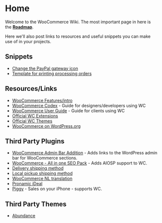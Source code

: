 # Home

Welcome to the WooCommerce Wiki. The most important page in here is the **[Roadmap](https://github.com/woothemes/woocommerce/wiki/Roadmap)**.

Here we'll also post links to resources and useful snippets you can make use of in your projects.

## Snippets

* [Change the PayPal gateway icon](https://gist.github.com/1425282)
* [Template for printing processing orders](https://gist.github.com/1339240)

## Resources/Links

* [WooCommerce Features/intro](http://www.woothemes.com/woocommerce/)
* [WooCommerce Codex](http://www.woothemes.com/woocommerce-codex/) - Guide for designers/developers using WC
* [WooCommerce User Guide](http://www.woothemes.com/woocommerce-codex/woocommerce-user-guide/) - Guide for clients using WC
* [Official WC Extensions](http://www.woothemes.com/extensions/woocommerce-extensions/)
* [Official WC Themes](http://www.woothemes.com/themes/woocommerce-themes/)
* [WooCommerce on WordPress.org](http://wordpress.org/extend/plugins/woocommerce/)

## Third Party Plugins

* [WooCommerce Admin Bar Addition](http://wordpress.org/extend/plugins/woocommerce-admin-bar-addition/) - Adds links to the WordPress admin bar for WooCommerce sections.
* [WooCommerce - All in one SEO Pack](http://wordpress.org/extend/plugins/woocommerce-all-in-one-seo-pack/) - Adds AIOSP support to WC.
* [Delivery shipping method](http://wordpress.org/extend/plugins/woocommerce-shipping-delivery/)
* [Local pickup shipping method](http://wordpress.org/extend/plugins/woocommerce-shipping-local-pickup/)
* [WooCommerce NL translation](http://wordpress.org/extend/plugins/woocommerce-nl/)
* [Pronamic iDeal](http://wordpress.org/extend/plugins/pronamic-ideal/)
* [Piggy](http://wordpress.org/extend/plugins/piggy-lite/) - Sales on your iPhone - supports WC.

## Third Party Themes

* [Abundance](http://themeforest.net/item/abundance-ecommerce-business-theme/759562?WT.ac=search_item&WT.seg_1=search_item&WT.z_author=Kriesi)

